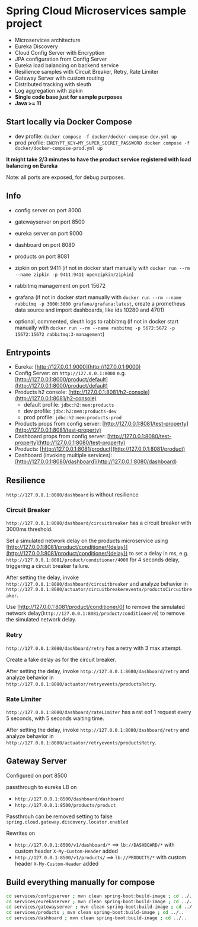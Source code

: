 # Spring Cloud Microservices sample project

* Microservices architecture
* Eureka Discovery
* Cloud Config Server with Encryption
* JPA configuration from Config Server
* Eureka load balancing on backend service
* Resilience samples with Circuit Breaker, Retry, Rate Limiter
* Gateway Server with custom routing
* Distributed tracking with sleuth
* Log aggregation with zipkin
* **Single code base just for sample purposes**
* **Java >= 11**

## Start locally via Docker Compose

* dev profile: `docker compose -f docker/docker-compose-dev.yml up`
* prod profile: `ENCRYPT_KEY=MY_SUPER_SECRET_PASSWORD docker compose -f docker/docker-compose-prod.yml up`

<!-- markdownlint-disable MD036 -->
**It might take 2/3 minutes to have the product service registered with load balancing on Eureka**
<!-- markdownlint-enable MD036 -->

Note: all ports are exposed, for debug purposes.

## Info

* config server on port 8000
* gatewayserver on port 8500
* eureka server on port 9000
* dashboard on port 8080
* products on port 8081
* zipkin on port 9411 (if not in docker start manually with `docker run --rm --name zipkin -p 9411:9411 openzipkin/zipkin`)
* rabbitmq management on port 15672
* grafana (if not in docker start manually with `docker run --rm --name rabbitmq -p 3000:3000 grafana/grafana:latest`, create a prometheus data source and import dashboards, like ids 10280 and 4701)

* optional, commented, sleuth logs to rabbitmq (if not in docker start manually with `docker run --rm --name rabbitmq -p 5672:5672 -p 15672:15672 rabbitmq:3-management`)

## Entrypoints

* Eureka: [http://127.0.0.1:9000](http://127.0.0.1:9000)
* Config Server: on `http://127.0.0.1:8000` e.g. [http://127.0.0.1:8000/product/default](http://127.0.0.1:8000/product/default)
* Products h2 console: [http://127.0.0.1:8081/h2-console](http://127.0.0.1:8081/h2-console)
  * default profile: `jdbc:h2:mem:products`
  * dev profile: `jdbc:h2:mem:products-dev`
  * prod profile: `jdbc:h2:mem:products-prod`
* Products props from config server: [http://127.0.0.1:8081/test-property](http://127.0.0.1:8081/test-property)
* Dashboard props from config server: [http://127.0.0.1:8080/test-property](http://127.0.0.1:8080/test-property)
* Products: [http://127.0.0.1:8081/product](http://127.0.0.1:8081/product)
* Dashboard (invoking multiple services): [http://127.0.0.1:8080/dashboard](http://127.0.0.1:8080/dashboard)

## Resilience

`http://127.0.0.1:8080/dashboard` is without resilience

### Circuit Breaker

`http://127.0.0.1:8080/dashboard/circuitbreaker` has a circuit breaker with 3000ms threshold.

Set a simulated network delay on the products microservice using [http://127.0.0.1:8081/product/conditioner/{delay}](http://127.0.0.1:8081/product/conditioner/{delay}) to set a delay in ms, e.g. `http://127.0.0.1:8081/product/conditioner/4000` for 4 seconds delay, triggering a circuit breaker failure.

After setting the delay, invoke `http://127.0.0.1:8080/dashboard/circuitbreaker` and analyze behavior in `http://127.0.0.1:8080/actuator/circuitbreakerevents/productsCircuitbreaker`.

Use [http://127.0.0.1:8081/product/conditioner/0] to remove the simulated network delay(`http://127.0.0.1:8081/product/conditioner/0`) to remove the simulated network delay.

### Retry

`http://127.0.0.1:8080/dashboard/retry` has a retry with 3 max attempt.

Create a fake delay as for the circuit breaker.

After setting the delay, invoke `http://127.0.0.1:8080/dashboard/retry` and analyze behavior in `http://127.0.0.1:8080/actuator/retryevents/productsRetry`.

### Rate Limiter

`http://127.0.0.1:8080/dashboard/rateLimiter` has a rat eof 1 request every 5 seconds, with 5 seconds waiting time.

After setting the delay, invoke `http://127.0.0.1:8080/dashboard/retry` and analyze behavior in `http://127.0.0.1:8080/actuator/retryevents/productsRetry`.

## Gateway Server

Configured on port 8500

passthrough to eureka LB on

* `http://127.0.0.1:8500/dashboard/dashboard`
* `http://127.0.0.1:8500/products/product`

Passthrouh can be removed setting to false `spring.cloud.gateway.discovery.locator.enabled`

Rewrites on

* `http://127.0.0.1:8500/v1/dashboard/*` ==> `lb://DASHBOARD/*` with custom header `X-My-Custom-Header` added
* `http://127.0.0.1:8500/v1/products/` ==> `lb://PRODUCTS/*` with custom header `X-My-Custom-Header` added

## Build everything manually for compose

```bash
cd services/configserver ; mvn clean spring-boot:build-image ; cd ../..
cd services/eurekaserver ; mvn clean spring-boot:build-image ; cd ../..
cd services/gatewayserver ; mvn clean spring-boot:build-image ; cd ../..
cd services/products ; mvn clean spring-boot:build-image ; cd ../..
cd services/dashboard ; mvn clean spring-boot:build-image ; cd ../..
```
